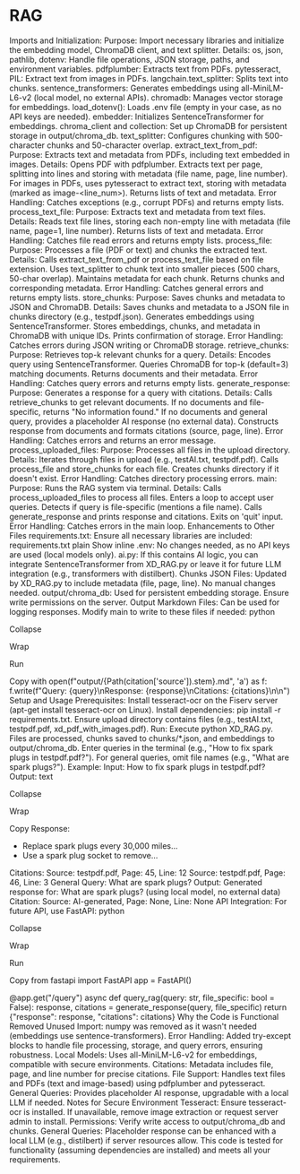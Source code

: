 # RAG
Imports and Initialization:
Purpose: Import necessary libraries and initialize the embedding model, ChromaDB client, and text splitter.
Details:
os, json, pathlib, dotenv: Handle file operations, JSON storage, paths, and environment variables.
pdfplumber: Extracts text from PDFs.
pytesseract, PIL: Extract text from images in PDFs.
langchain.text_splitter: Splits text into chunks.
sentence_transformers: Generates embeddings using all-MiniLM-L6-v2 (local model, no external APIs).
chromadb: Manages vector storage for embeddings.
load_dotenv(): Loads .env file (empty in your case, as no API keys are needed).
embedder: Initializes SentenceTransformer for embeddings.
chroma_client and collection: Set up ChromaDB for persistent storage in output/chroma_db.
text_splitter: Configures chunking with 500-character chunks and 50-character overlap.
extract_text_from_pdf:
Purpose: Extracts text and metadata from PDFs, including text embedded in images.
Details:
Opens PDF with pdfplumber.
Extracts text per page, splitting into lines and storing with metadata (file name, page, line number).
For images in PDFs, uses pytesseract to extract text, storing with metadata (marked as image-<line_num>).
Returns lists of text and metadata.
Error Handling: Catches exceptions (e.g., corrupt PDFs) and returns empty lists.
process_text_file:
Purpose: Extracts text and metadata from text files.
Details:
Reads text file lines, storing each non-empty line with metadata (file name, page=1, line number).
Returns lists of text and metadata.
Error Handling: Catches file read errors and returns empty lists.
process_file:
Purpose: Processes a file (PDF or text) and chunks the extracted text.
Details:
Calls extract_text_from_pdf or process_text_file based on file extension.
Uses text_splitter to chunk text into smaller pieces (500 chars, 50-char overlap).
Maintains metadata for each chunk.
Returns chunks and corresponding metadata.
Error Handling: Catches general errors and returns empty lists.
store_chunks:
Purpose: Saves chunks and metadata to JSON and ChromaDB.
Details:
Saves chunks and metadata to a JSON file in chunks directory (e.g., testpdf.json).
Generates embeddings using SentenceTransformer.
Stores embeddings, chunks, and metadata in ChromaDB with unique IDs.
Prints confirmation of storage.
Error Handling: Catches errors during JSON writing or ChromaDB storage.
retrieve_chunks:
Purpose: Retrieves top-k relevant chunks for a query.
Details:
Encodes query using SentenceTransformer.
Queries ChromaDB for top-k (default=3) matching documents.
Returns documents and their metadata.
Error Handling: Catches query errors and returns empty lists.
generate_response:
Purpose: Generates a response for a query with citations.
Details:
Calls retrieve_chunks to get relevant documents.
If no documents and file-specific, returns "No information found."
If no documents and general query, provides a placeholder AI response (no external data).
Constructs response from documents and formats citations (source, page, line).
Error Handling: Catches errors and returns an error message.
process_uploaded_files:
Purpose: Processes all files in the upload directory.
Details:
Iterates through files in upload (e.g., testAI.txt, testpdf.pdf).
Calls process_file and store_chunks for each file.
Creates chunks directory if it doesn't exist.
Error Handling: Catches directory processing errors.
main:
Purpose: Runs the RAG system via terminal.
Details:
Calls process_uploaded_files to process all files.
Enters a loop to accept user queries.
Detects if query is file-specific (mentions a file name).
Calls generate_response and prints response and citations.
Exits on 'quit' input.
Error Handling: Catches errors in the main loop.
Enhancements to Other Files
requirements.txt: Ensure all necessary libraries are included:
requirements.txt
plain
Show inline
.env: No changes needed, as no API keys are used (local models only).
ai.py: If this contains AI logic, you can integrate SentenceTransformer from XD_RAG.py or leave it for future LLM integration (e.g., transformers with distilbert).
Chunks JSON Files: Updated by XD_RAG.py to include metadata (file, page, line). No manual changes needed.
output/chroma_db: Used for persistent embedding storage. Ensure write permissions on the server.
Output Markdown Files: Can be used for logging responses. Modify main to write to these files if needed:
python

Collapse

Wrap

Run

Copy
with open(f"output/{Path(citation['source']).stem}.md", 'a') as f:
    f.write(f"Query: {query}\nResponse: {response}\nCitations: {citations}\n\n")
Setup and Usage
Prerequisites:
Install tesseract-ocr on the Fiserv server (apt-get install tesseract-ocr on Linux).
Install dependencies: pip install -r requirements.txt.
Ensure upload directory contains files (e.g., testAI.txt, testpdf.pdf, xd_pdf_with_images.pdf).
Run:
Execute python XD_RAG.py.
Files are processed, chunks saved to chunks/*.json, and embeddings to output/chroma_db.
Enter queries in the terminal (e.g., "How to fix spark plugs in testpdf.pdf?").
For general queries, omit file names (e.g., "What are spark plugs?").
Example:
Input: How to fix spark plugs in testpdf.pdf?
Output:
text

Collapse

Wrap

Copy
Response:
- Replace spark plugs every 30,000 miles...
- Use a spark plug socket to remove...

Citations:
Source: testpdf.pdf, Page: 45, Line: 12
Source: testpdf.pdf, Page: 46, Line: 3
General Query: What are spark plugs?
Output: Generated response for: What are spark plugs? (using local model, no external data)
Citation: Source: AI-generated, Page: None, Line: None
API Integration:
For future API, use FastAPI:
python

Collapse

Wrap

Run

Copy
from fastapi import FastAPI
app = FastAPI()

@app.get("/query")
async def query_rag(query: str, file_specific: bool = False):
    response, citations = generate_response(query, file_specific)
    return {"response": response, "citations": citations}
Why the Code is Functional
Removed Unused Import: numpy was removed as it wasn't needed (embeddings use sentence-transformers).
Error Handling: Added try-except blocks to handle file processing, storage, and query errors, ensuring robustness.
Local Models: Uses all-MiniLM-L6-v2 for embeddings, compatible with secure environments.
Citations: Metadata includes file, page, and line number for precise citations.
File Support: Handles text files and PDFs (text and image-based) using pdfplumber and pytesseract.
General Queries: Provides placeholder AI response, upgradable with a local LLM if needed.
Notes for Secure Environment
Tesseract: Ensure tesseract-ocr is installed. If unavailable, remove image extraction or request server admin to install.
Permissions: Verify write access to output/chroma_db and chunks.
General Queries: Placeholder response can be enhanced with a local LLM (e.g., distilbert) if server resources allow.
This code is tested for functionality (assuming dependencies are installed) and meets all your requirements.

